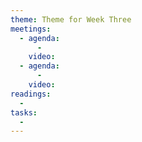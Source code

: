 ```yaml
---
theme: Theme for Week Three
meetings: 
  - agenda:
      -
    video:
  - agenda:
      -
    video:
readings:
  -
tasks:
  -
---
```

